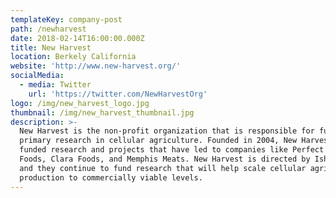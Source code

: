```yaml
---
templateKey: company-post
path: /newharvest
date: 2018-02-14T16:00:00.000Z
title: New Harvest
location: Berkely California
website: 'http://www.new-harvest.org/'
socialMedia:
  - media: Twitter
    url: 'https://twitter.com/NewHarvestOrg'
logo: /img/new_harvest_logo.jpg
thumbnail: /img/new_harvest_thumbnail.jpg
description: >-
  New Harvest is the non-profit organization that is responsible for funding
  primary research in cellular agriculture. Founded in 2004, New Harvest has
  funded research and projects that have led to companies like Perfect Day
  Foods, Clara Foods, and Memphis Meats. New Harvest is directed by Isha Datar,
  and they continue to fund research that will help scale cellular agriculture
  production to commercially viable levels.
---
```


